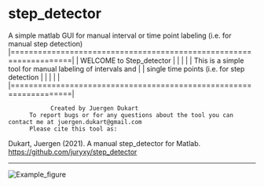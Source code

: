 # step_detector
A simple matlab GUI for manual interval or time point labeling (i.e. for manual step detection)
|===================================================================|
|                        WELCOME to Step_detector
|                                                                   |
|                                                                   |
|    This is a simple tool for manual labeling of intervals and     |
|   	   single time points (i.e. for step detection              |
|                 				                    |
|                                                                   |
|===================================================================|
 
       			Created by Juergen Dukart
          To report bugs or for any questions about the tool you can contact me at juergen.dukart@gmail.com
          Please cite this tool as:
          
Dukart, Juergen (2021). A manual step_detector for Matlab. https://github.com/juryxy/step_detector
 
--------------------------------------------------------------------

![Example_figure](https://user-images.githubusercontent.com/54351124/143091032-0e1a5d86-5505-4571-b874-339f5c86a13c.png)
